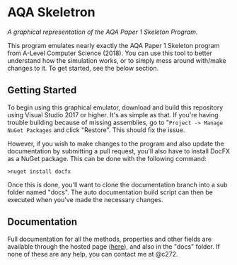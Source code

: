 # AQA Skeletron
*A graphical representation of the AQA Paper 1 Skeleton Program.*

This program emulates nearly exactly the AQA Paper 1 Skeleton program from A-Level Computer Science (2018). You can use this tool to better understand how the simulation works, or to simply mess around with/make changes to it. To get started, see the below section.

## Getting Started
To begin using this graphical emulator, download and build this repository using Visual Studio 2017 or higher. It's as simple as that. If you're having trouble building because of missing assemblies, go to "`Project -> Manage NuGet Packages` and click "Restore". This should fix the issue.

However, if you wish to make changes to the program and also update the documentation by submitting a pull request, you'll also have to install DocFX as a NuGet package. This can be done with the following command:
```
>nuget install docfx
```
Once this is done, you'll want to clone the documentation branch into a sub folder named "docs". The auto documentation build script can then be executed when you've made the necessary changes.

## Documentation
Full documentation for all the methods, properties and other fields are available through the hosted page ([here](c272.github.io/skeletron)), and also in the "docs" folder. If none of these are any help, you can contact me at @c272.
